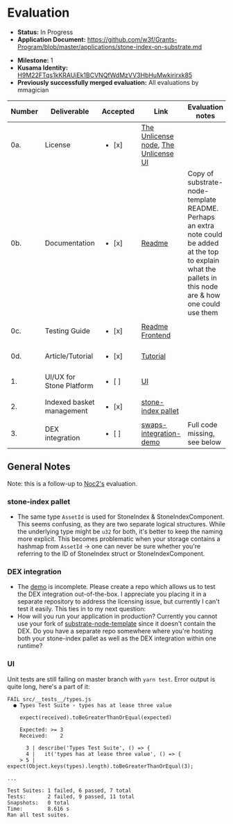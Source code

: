 # Evaluation

- **Status:** In Progress 
- **Application Document:** https://github.com/w3f/Grants-Program/blob/master/applications/stone-index-on-substrate.md
* **Milestone:** 1
* **Kusama Identity:** [H9M22FTqs1kKRAUiEk1BCVNQfWdMzVV3HbHuMwkirirxk85](https://polkascan.io/pre/kusama/account/H9M22FTqs1kKRAUiEk1BCVNQfWdMzVV3HbHuMwkirirxk85)
* **Previously successfully merged evaluation:** All evaluations by mmagician

| Number | Deliverable               | Accepted               | Link                                                                                                                                                                                  | Evaluation notes                                                                                                                                              |
|--------|---------------------------|------------------------|---------------------------------------------------------------------------------------------------------------------------------------------------------------------------------------|---------------------------------------------------------------------------------------------------------------------------------------------------------------|
|    0a. | License                   | <ul><li>[x] </li></ul> | [The Unlicense node](https://github.com/stonedefi/stoneindex-node/blob/master/LICENSE), [The Unlicense UI](https://github.com/stonedefi/stone-index-substrate-ui/blob/master/LICENSE) |                                                                                                                                                               |
|    0b. | Documentation             | <ul><li>[x] </li></ul> | [Readme](https://github.com/stonedefi/stoneindex-node/blob/master/README.md)                                                                                                          | Copy of substrate-node-template README. Perhaps an extra note could be added at the top to explain what the pallets in this node are & how one could use them |
|    0c. | Testing Guide             | <ul><li>[x] </li></ul> | [Readme Frontend](https://github.com/stonedefi/stone-index-substrate-ui/blob/master/README.md)                                                                                        |                                                                                                                                                               |
|    0d. | Article/Tutorial          | <ul><li>[x] </li></ul> | [Tutorial](https://github.com/stonedefi/stone-index-substrate-ui/blob/master/tutorial/Tutorial.md)                                                                                    |                                                                                                                                                               |
|     1. | UI/UX for Stone Platform  | <ul><li>[ ] </li></ul> | [UI](https://github.com/stonedefi/stone-index-substrate-ui)                                                                                                                           |                                                                                                                                                               |
|     2. | Indexed basket management | <ul><li>[x] </li></ul> | [stone-index pallet](https://github.com/stonedefi/stoneindex-node/blob/master/pallets/stone-index/src/lib.rs)                                                                         |                                                                                                                                                               |
|     3. | DEX integration           | <ul><li>[ ] </li></ul> | [swaps-integration-demo](https://github.com/stonedefi/stoneindex-node/tree/master/pallets/swaps-integration-demo)                                                                     | Full code missing, see below                                                                                                                                  |


## General Notes

Note: this is a follow-up to [Noc2's](https://github.com/mmagician/Grant-Milestone-Delivery/blob/stone-index-eval/evaluations/stone-index-on-substrate_1_Noc2.md) evaluation.

### stone-index pallet

- The same type `AssetId` is used for StoneIndex & StoneIndexComponent. This seems confusing, as they are two separate logical structures. While the underlying type might be `u32` for both, it's better to keep the naming more explicit. This becomes problematic when your storage contains a hashmap from `AssetId` -> one can never be sure whether you're referring to the ID of StoneIndex struct or StoneIndexComponent.

### DEX integration

- The [demo](https://github.com/stonedefi/stone-index-swaps-integration-demo) is incomplete. Please create a repo which allows us to test the DEX integration out-of-the-box. I appreciate you placing it in a separate repository to address the licensing issue, but currently I can't test it easily. This ties in to my next question:
- How will you run your application in production? Currently you cannot use your fork of [substrate-node-template](https://github.com/stonedefi/stoneindex-node) since it doesn't contain the DEX. Do you have a separate repo somewhere where you're hosting both your stone-index pallet as well as the DEX integration within one runtime?

### UI

Unit tests are still failing on master branch with `yarn test`. Error output is quite long, here's a part of it:
```
FAIL src/__tests__/types.js
  ● Types Test Suite › types has at lease three value

    expect(received).toBeGreaterThanOrEqual(expected)

    Expected: >= 3
    Received:    2

      3 | describe('Types Test Suite', () => {
      4 |   it('types has at lease three value', () => {
    > 5 |     expect(Object.keys(types).length).toBeGreaterThanOrEqual(3);

...

Test Suites: 1 failed, 6 passed, 7 total
Tests:       2 failed, 9 passed, 11 total
Snapshots:   0 total
Time:        8.616 s
Ran all test suites.
```

